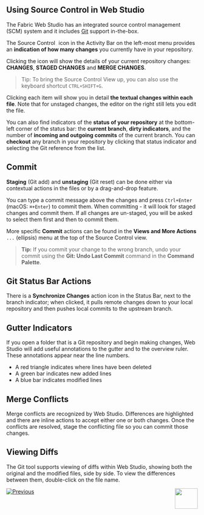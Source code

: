 <web>

## Using Source Control in Web Studio


The Fabric Web Studio has an integrated source control management (SCM) system and it includes [Git](https://git-scm.com/) support in-the-box.

The Source Control <img src="images/web/scm.png" style="zoom:7%;" /> icon in the Activity Bar on the left-most menu provides an **indication of how many changes** you currently have in your repository.



Clicking the icon will show the details of your current repository changes: **CHANGES**, **STAGED CHANGES** and **MERGE CHANGES**.

> Tip: To bring the Source Control View up, you can also use the keyboard shortcut `CTRL+SHIFT+G`.

Clicking each item will show you in detail **the textual changes within each file**. Note that for unstaged changes, the editor on the right still lets you edit the file.

You can also find indicators of the **status of your repository** at the bottom-left corner of the status bar: the **current branch**, **dirty indicators**, and the number of **incoming and outgoing commits** of the current branch. You can **checkout** any branch in your repository by clicking that status indicator and selecting the Git reference from the list.



## Commit

**Staging** (Git add) and **unstaging** (Git reset) can be done either via contextual actions in the files or by a drag-and-drop feature.

You can type a commit message above the changes and press `Ctrl+Enter` (macOS: `⌘+Enter`) to commit them. When committing - it will look for staged changes and commit them. If all changes are un-staged, you will be asked to select them first and then to commit them.

More specific **Commit** actions can be found in the **Views and More Actions** `...`  (ellipsis) menu at the top of the Source Control view.



> **Tip:** If you commit your change to the wrong branch, undo your commit using the **Git: Undo Last Commit** command in the **Command Palette**.



## Git Status Bar Actions

There is a **Synchronize Changes** action icon in the Status Bar, next to the branch indicator; when clicked, it pulls remote changes down to your local repository and then pushes local commits to the upstream branch.



## Gutter Indicators

If you open a folder that is a Git repository and begin making changes, Web Studio will add useful annotations to the gutter and to the overview ruler. These annotations appear near the line numbers.

* A red triangle indicates where lines have been deleted
* A green bar indicates new added lines
* A blue bar indicates modified lines



## Merge Conflicts

Merge conflicts are recognized by Web Studio. Differences are highlighted and there are inline actions to accept either one or both changes. Once the conflicts are resolved, stage the conflicting file so you can commit those changes.



## Viewing Diffs

The Git tool supports viewing of diffs within Web Studio, showing both the original and the modified files, side by side. To view the differences between them, double-click on the file name.  



[![Previous](/articles/images/Previous.png)](/articles/04_fabric_studio/24_web_debug.md)
[<img align="right" width="60" height="54" src="/articles/images/Next.png">](/articles/04_fabric_studio/25_web_data_explorer.md)

</web>
